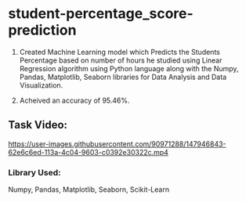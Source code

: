 # student-percentage_score-prediction
1) Created Machine Learning model which Predicts the Students Percentage based on number of hours he studied using Linear Regression algorithm using Python language along with the Numpy, Pandas, Matplotlib, Seaborn libraries for Data Analysis and Data Visualization.

2) Acheived an accuracy of 95.46%.

## Task Video:
https://user-images.githubusercontent.com/90971288/147946843-62e6c6ed-113a-4c04-9603-c0392e30322c.mp4 

### Library Used:
Numpy, Pandas, Matplotlib, Seaborn, Scikit-Learn
